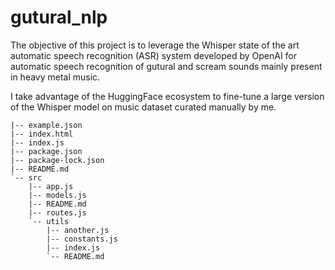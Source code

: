 # gutural_nlp
The objective of this project is to leverage the Whisper state of the art automatic speech recognition (ASR) system developed by OpenAI for automatic speech recognition of gutural and scream sounds mainly present in heavy metal music.

I take advantage of the HuggingFace ecosystem to fine-tune a large version of the Whisper model on music dataset curated manually by me.


```
|-- example.json
|-- index.html
|-- index.js
|-- package.json
|-- package-lock.json
|-- README.md
`-- src
    |-- app.js
    |-- models.js
    |-- README.md
    |-- routes.js
    `-- utils
        |-- another.js
        |-- constants.js
        |-- index.js
        `-- README.md
```

